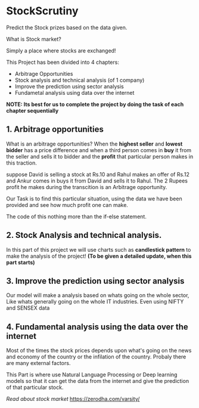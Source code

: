# StockScrutiny

Predict the Stock prizes based on the data given.

What is Stock market?

Simply a place where stocks are exchanged!

This Project has been divided into 4 chapters:
* Arbitrage Opportunities
* Stock analysis and technical analysis (of 1 company)
* Improve the prediction using sector analysis
* Fundametal analysis using data over the internet

**NOTE: Its best for us to complete the project by doing the task of each chapter sequentially**

## 1. Arbitrage opportunities

What is an arbitrage opportunities?
When the **highest seller** and **lowest bidder** has a price difference and when a third person comes in **buy** it from the seller and sells it to bidder and the **profit** that particular person makes in this traction.

suppose David is selling a stock at Rs.10 and Rahul makes an offer of Rs.12 and Ankur comes in buys it from David and sells it to Rahul. The 2 Rupees profit he makes during the transcition is an Arbitrage opportunity.

Our Task is to find this particular situation, using the data we have been provided and see how much profit one can make.

The code of this nothing more than the if-else statement.

## 2. Stock Analysis and technical analysis.

In this part of this project we will use charts such as **candlestick pattern** to make the analysis of the project!
**(To be given a detailed update, when this part starts)**

## 3. Improve the prediction using sector analysis

Our model will make a analysis based on whats going on the whole sector, Like whats generally going on the whole IT industries. 
Even using NIFTY and SENSEX data

## 4. Fundamental analysis using the data over the internet

Most of the times the stock prices depends upon what's going on the news and economy of the country or the infilation of the country. Probaly there are many external factors.

This Part is where use Natural Language Processing or Deep learning models so that it can get the data from the internet and give the prediction of that particular stock.


*Read about stock market*
https://zerodha.com/varsity/
